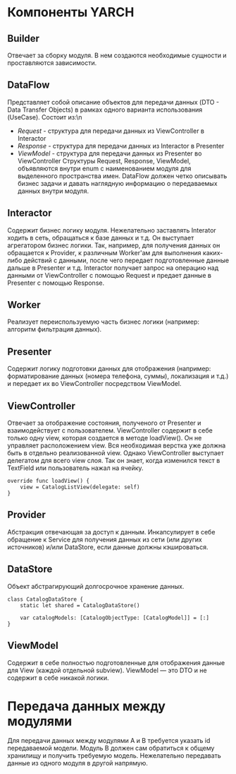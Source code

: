 # Компоненты YARCH

## Builder
Отвечает за сборку модуля. В нем создаются необходимые сущности и проставляются зависимости.

## DataFlow
Представляет собой описание объектов для передачи данных (DTO - Data Transfer Objects) в рамках одного варианта использования (UseCase). Состоит из:\n
* *Request* - структура для передачи данных из ViewController в Interactor
* *Response* - структура для передачи данных из Interactor в Presenter
* *ViewModel* - структура для передачи данных из Presenter во ViewController
Структуры Request, Response, ViewModel, объявляются внутри enum с наименованием модуля для выделенного пространства имен. DataFlow должен четко описывать бизнес задачи и давать наглядную информацию о передаваемых данных внутри модуля.

## Interactor
Содержит бизнес логику модуля. Нежелательно заставлять Interator ходить в сеть, обращаться к базе данных и т.д. Он выступает агрегатором бизнес логики. Так, например, для получения данных он обращается к Provider, к различным Worker'ам для выполнения каких-либо действий с данными, после чего передает подготовленные данные дальше в Presenter и т.д.
Interactor получает запрос на операцию над данными от ViewController с помощью Request и предает данные в Presenter с помощью Response.

## Worker
Реализует переиспользуемую часть бизнес логики (например: алгоритм фильтрация данных).

## Presenter
Содержит логику подготовки данных для отображения (например: форматирование данных (номера телефона, суммы), локализация и т.д.) и передает их во ViewController посредством ViewModel.

## ViewController
Отвечает за отображение состояния, полученого от Presenter и взаимодействует с пользователем. ViewController содержит в себе только одну view, которая создается в методе loadView(). Он не управляет расположением view. Вся необходимая верстка уже должна быть в отдельно реализованной view. Однако ViewController выступает делегатом для всего view слоя. Так он знает, когда изменился текст в TextField или пользователь нажал на ячейку.

```
override func loadView() {
    view = CatalogListView(delegate: self)
}
```

## Provider
Абстракция отвечающая за доступ к данным. Инкапсулирует в себе обращение к Service для получения данных из сети (или других источников) и/или DataStore, если данные должны кэшироваться.

## DataStore
Объект абстрагирующий долгосрочное хранение данных. 

```
class CatalogDataStore {
    static let shared = CatalogDataStore()

    var catalogModels: [CatalogObjectType: [CatalogModel]] = [:]
}
```

## ViewModel
Содержит в себе полностью подготовленные для отображения данные для View (каждой отдельной subview). ViewModel — это DTO и не содержит в себе никакой логики.

# Передача данных между модулями
Для передачи данных между модулями A и B требуется указать id передаваемой модели. Модуль B должен сам обратиться к общему хранилищу и получить требуемую модель. Нежелательно передавать данные из одного модуля в другой напрямую.
